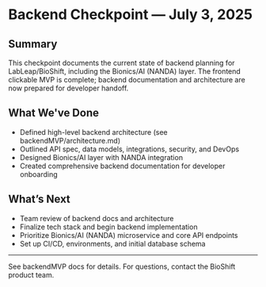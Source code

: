 # Backend Checkpoint — July 3, 2025

## Summary
This checkpoint documents the current state of backend planning for LabLeap/BioShift, including the Bionics/AI (NANDA) layer. The frontend clickable MVP is complete; backend documentation and architecture are now prepared for developer handoff.

## What We've Done
- Defined high-level backend architecture (see backendMVP/architecture.md)
- Outlined API spec, data models, integrations, security, and DevOps
- Designed Bionics/AI layer with NANDA integration
- Created comprehensive backend documentation for developer onboarding

## What’s Next
- Team review of backend docs and architecture
- Finalize tech stack and begin backend implementation
- Prioritize Bionics/AI (NANDA) microservice and core API endpoints
- Set up CI/CD, environments, and initial database schema

---

See backendMVP docs for details. For questions, contact the BioShift product team.
